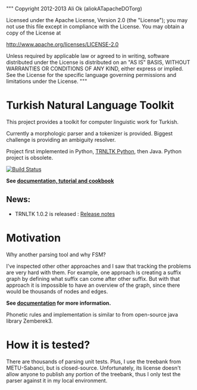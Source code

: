 """ Copyright 2012-2013 Ali Ok (aliokATapacheDOTorg)

Licensed under the Apache License, Version 2.0 (the "License"); you may not use this file except in compliance with the License. You may obtain a copy of the License at

http://www.apache.org/licenses/LICENSE-2.0

Unless required by applicable law or agreed to in writing, software distributed under the License is distributed on an "AS IS" BASIS, WITHOUT WARRANTIES OR CONDITIONS OF ANY KIND, either express or implied. See the License for the specific language governing permissions and limitations under the License. """

Turkish Natural Language Toolkit
================================
This project provides a toolkit for computer linguistic work for Turkish.

Currently a morphologic parser and a tokenizer is provided. Biggest challenge is providing an ambiguity resolver.

Project first implemented in Python, [TRNLTK Python](https://github.com/aliok/trnltk), then Java.
Python project is obsolete.

[![Build Status](https://drone.io/github.com/aliok/trnltk-java/status.png)](https://drone.io/github.com/aliok/trnltk-java/latest)

**See [documentation, tutorial and cookbook](docs/README.md)**

News:
-----
  * TRNLTK 1.0.2 is released : [Release notes](docs/102.md)


Motivation
========================
Why another parsing tool and why FSM?

I've inspected other other approaches and I saw that tracking the problems are very hard with them.
For example, one approach is creating a suffix graph by defining what suffix can come after other suffix.
But with that approach it is impossible to have an overview of the graph, since there would be thousands of nodes and edges.

**See [documentation](docs/README.md) for more information.**


Phonetic rules and implementation is similar to from open-source java library Zemberek3.

How it is tested?
=================
There are thousands of parsing unit tests. Plus, I use the treebank from METU-Sabanci, but is closed-source.
Unfortunately, its license doesn't allow anyone to publish any portion of the treebank,
thus I only test the parser against it in my local environment.